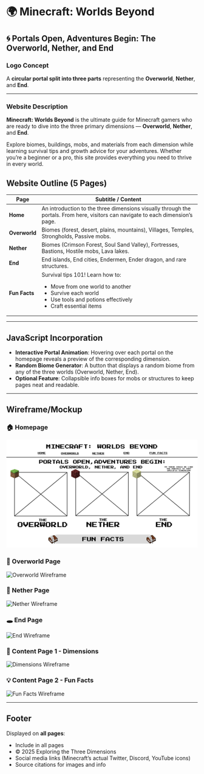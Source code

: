 
# 🌍 Minecraft: Worlds Beyond

## 🌀 Portals Open, Adventures Begin: The Overworld, Nether, and End

### Logo Concept
A **circular portal split into three parts** representing the **Overworld**, **Nether**, and **End**.

---

### Website Description
**Minecraft: Worlds Beyond** is the ultimate guide for Minecraft gamers who are ready to dive into the three primary dimensions — **Overworld**, **Nether**, and **End**.  

Explore biomes, buildings, mobs, and materials from each dimension while learning survival tips and growth advice for your adventures. Whether you’re a beginner or a pro, this site provides everything you need to thrive in every world.



## Website Outline (5 Pages)

| **Page**      | **Subtitle / Content** |
|----------------|------------------------|
| **Home**       | An introduction to the three dimensions visually through the portals. From here, visitors can navigate to each dimension’s page. |
| **Overworld**  | Biomes (forest, desert, plains, mountains), Villages, Temples, Strongholds, Passive mobs. |
| **Nether**     | Biomes (Crimson Forest, Soul Sand Valley), Fortresses, Bastions, Hostile mobs, Lava lakes. |
| **End**        | End islands, End cities, Endermen, Ender dragon, and rare structures. |
| **Fun Facts**  | Survival tips 101! Learn how to: <ul><li>Move from one world to another</li><li>Survive each world</li><li>Use tools and potions effectively</li><li>Craft essential items</li></ul> |

---

## JavaScript Incorporation
- **Interactive Portal Animation**: Hovering over each portal on the homepage reveals a preview of the corresponding dimension.  
- **Random Biome Generator**: A button that displays a random biome from any of the three worlds (Overworld, Nether, End).  
- **Optional Feature**: Collapsible info boxes for mobs or structures to keep pages neat and readable.  

---

## Wireframe/Mockup
### 🏠 Homepage
![Homepage Wireframe](./images/Homepage.png)

### 🌳 Overworld Page
![Overworld Wireframe](./images/The_Overworld.png)

### 🌋 Nether Page
![Nether Wireframe](./images/The_Nether.png)

### 🕳️ End Page
![End Wireframe](./images/The_End.png)

### 📘 Content Page 1 - Dimensions
![Dimensions Wireframe](./images/Content_Page_1_-__Dimensions.png)

### 💡 Content Page 2 - Fun Facts
![Fun Facts Wireframe](./images/Content_Page_2_-_FunFacts.png)

---

## Footer
Displayed on **all pages**:
<ul>
<li>Include in all pages
<li>© 2025 Exploring the Three Dimensions
<li>Social media links (Minecraft’s actual Twitter, Discord, YouTube icons)
<li>Source citations for images and info
</ul>

